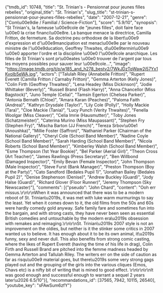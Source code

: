 {"tmdb_id": 10748, "title": "St. Trinian's - Pensionnat pour jeunes filles rebelles", "original_title": "St. Trinian's", "slug_title": "st-trinian-s-pensionnat-pour-jeunes-filles-rebelles", "date": "2007-12-21", "genre": ["Com\u00e9die / Familial / Science-Fiction"], "score": "5.9/10", "synopsis": "St Trinian's, la fameuse \u00e9cole de \"jeunes filles\", doit faire face \u00e0 la crise financi\u00e8re. La banque menace la directrice, Camilla Fritton, de fermeture. Sa doctrine peu orthodoxe de la libert\u00e9 d'expression et d'\u00e9mancipation est menac\u00e9e par le nouveau ministre de l'\u00e9ducation, Geoffrey Thwaites, d\u00e9termin\u00e9 \u00e0 apporter l'ordre et la discipline \u00e0 l'\u00e9cole anarchique. Les filles de St Trinian's sont pr\u00eates \u00e0 trouver de l'argent par tous les moyens possibles pour sauver leur \u00e9cole...", "image": "https://image.tmdb.org/t/p/w185_and_h278_bestv2/7WkJDzTqWaw2j57Yx1KvoIb5eWA.jpg", "actors": ["Talulah Riley (Annabelle Fritton)", "Rupert Everett (Camilla Fritton / Carnaby Fritton)", "Gemma Arterton (Kelly Jones)", "Colin Firth (Geoffrey Thwaites)", "Lena Headey (Miss Dickinson)", "Jodie Whittaker (Beverly)", "Russell Brand (Flash Harry)", "Anna Chancellor (Miss Bagstock)", "Juno Temple (Celia)", "Tamsin Egerton (Chelsea Parker)", "Antonia Bernath (Chloe)", "Amara Karan (Peaches)", "Paloma Faith (Andrea)", "Kathryn Drysdale (Taylor)", "Lily Cole (Polly)", "Holly Mackie (Tara)", "Cloe Mackie (Tania)", "Lucy Punch (Verity Thwaites)", "Fenella Woolgar (Miss Cleaver)", "Celia Imrie (Hausmutter)", "Toby Jones (Schatzmeister)", "Caterina Murino (Miss Maupassant)", "Stephen Fry (Stephen Fry)", "Mischa Barton (JJ French)", "Tereza Srbov\u00e1 (Anoushka)", "Millie Foster (Saffron)", "Nathaniel Parker (Chairman of the National Gallery)", "Cheryl Cole (School Band Member)", "Nadine Coyle (School Band Member)", "Sarah Harding (School Band Member)", "Nicola Roberts (School Band Member)", "Kimberley Walsh (School Band Member)", "Esme Thompson (1st Year Bookie)", "Bel Parker (Aerial Girl)", "Theon Cross (Art Teacher)", "James Rawlings (Press Secretary)", "Ben Willbond (Damaged Inspector)", "Emily Bevan (Female Inspector)", "John Thompson (Male Inspector)", "Steve Furst (Bank Manager)", "Preston Thompson (Boy at the Party)", "Cato Sandford (Bedales Pupil 1)", "Jonathan Bailey (Bedales Pupil 2)", "Denise Stephenson (Denise)", "Andrew Buckley (Guard)", "Jody Halse (Guard)", "Richard Glover (Floor Runner)", "Jeremy Thompson (Sky Newscaster)"], "comments": [{"pseudo": "John Chard", "content": "Ooh err missus.\r\n\r\nWhen it was announced that there was to be a modern reboot of St. Trinian\u2019s, it was met with luke warm murmurings to say the least. Yet when it comes down to it, the old films from the 50s and 60s were hardly comedy gold anyway. Safe family fare and sometimes fun into the bargain, and with strong casts, they have never been seen as essential British comedies and untouchable by the modern era\u2019s obsession with remakes and reimaging.\r\n\r\nSt. Trinian\u2019s 2007 style is not an improvement on the oldies, but neither is it the stinker some critics in 2007 wanted us to believe. It has enough about it to be its own animal, it\u2019s funny, sexy and never dull. This also benefits from strong comic casting, where the likes of Rupert Everett (having the time of his life in drag), Colin Firth and Russell Brand are pitched into the femme madness headed by Gemma Arterton and Tallulah Riley. The writers err on the side of caution as far as risqu\u00e9 material goes, but there\u2019s some very strong gags played out and the grouping of the girls into the various cliques (Emos, Chavs etc) is a nifty bit of writing that is mined to good effect.  \r\n\r\n\r\nIt was good enough and successful enough to warrant a sequel 2 years later\u2026  6.5/10"}], "recommandations_id": [37565, 7942, 10115, 26540], "youtube_key": "sFAwSum6zfY"}